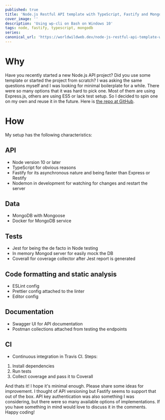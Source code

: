 ```yaml
---
published: true
title: 'Node.js Restful API template with TypeScript, Fastify and MongoDB'
cover_image: ''
description: 'Using wp-cli on Bash on Windows 10'
tags: node, fastify, typescript, mongodb
series:
canonical_url: 'https://worldwildweb.dev/node-js-restful-api-template-with-typescript-fastify-and-mongodb'
---
```


# Why

Have you recently started a new Node.js API project? Did you use some template or started the project from scratch?
I was asking the same questions myself and I was looking for minimal boilerplate for a while. There were so many options that it was hard to pick one.
Most of them are using Express.js, others are using ES5 or lack test setup.
So I decided to spin one on my own and reuse it in the future. Here is [the repo at GitHub](https://github.com/gmarokov/node-fastify-mongo-api).

# How

My setup has the following characteristics:

## API

- Node version 10 or later
- TypeScript for obvious reasons
- Fastify for its asynchronous nature and being faster than Express or Restify
- Nodemon in development for watching for changes and restart the server

## Data

- MongoDB with Mongoose
- Docker for MongoDB service

## Tests

- Jest for being the de facto in Node testing
- In memory Mongod server for easily mock the DB
- Coverall for coverage collector after Jest report is generated

## Code formatting and static analysis

- ESLint config
- Prettier config attached to the linter
- Editor config

## Documentation

- Swagger UI for API documentation
- Postman collections attached from testing the endpoints

## CI

- Continuous integration in Travis CI.
  Steps:

1. Install dependencies
2. Run tests
3. Collect coverage and pass it to Coverall

And thats it! I hope it's minimal enough.
Please share some ideas for improvement. I thought of API versioning but Fastify seems to support that out of the box.
API key authentication was also something I was considering, but there were so many available options of implementations. If you have something in mind would love to discuss it in the comments.
Happy coding!
